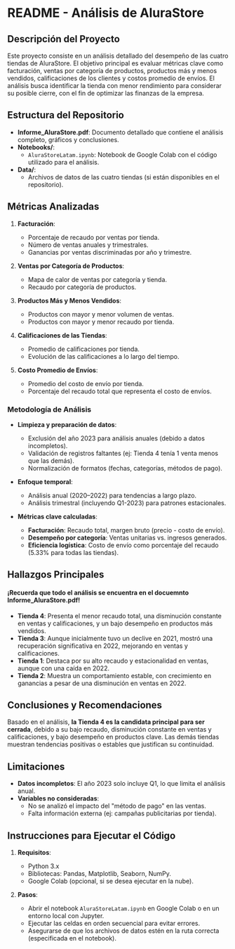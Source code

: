 # README - Análisis de AluraStore

## Descripción del Proyecto
Este proyecto consiste en un análisis detallado del desempeño de las cuatro tiendas de AluraStore. El objetivo principal es evaluar métricas clave como facturación, ventas por categoría de productos, productos más y menos vendidos, calificaciones de los clientes y costos promedio de envíos. El análisis busca identificar la tienda con menor rendimiento para considerar su posible cierre, con el fin de optimizar las finanzas de la empresa.

## Estructura del Repositorio
- **Informe_AluraStore.pdf**: Documento detallado que contiene el análisis completo, gráficos y conclusiones.
- **Notebooks/**: 
  - `AluraStoreLatam.ipynb`: Notebook de Google Colab con el código utilizado para el análisis.
- **Data/**: 
  - Archivos de datos de las cuatro tiendas (si están disponibles en el repositorio).

## Métricas Analizadas
1. **Facturación**:
   - Porcentaje de recaudo por ventas por tienda.
   - Número de ventas anuales y trimestrales.
   - Ganancias por ventas discriminadas por año y trimestre.

2. **Ventas por Categoría de Productos**:
   - Mapa de calor de ventas por categoría y tienda.
   - Recaudo por categoría de productos.

3. **Productos Más y Menos Vendidos**:
   - Productos con mayor y menor volumen de ventas.
   - Productos con mayor y menor recaudo por tienda.

4. **Calificaciones de las Tiendas**:
   - Promedio de calificaciones por tienda.
   - Evolución de las calificaciones a lo largo del tiempo.

5. **Costo Promedio de Envíos**:
   - Promedio del costo de envío por tienda.
   - Porcentaje del recaudo total que representa el costo de envíos.

### Metodología de Análisis
- **Limpieza y preparación de datos**:
  - Exclusión del año 2023 para análisis anuales (debido a datos incompletos).
  - Validación de registros faltantes (ej: Tienda 4 tenía 1 venta menos que las demás).
  - Normalización de formatos (fechas, categorías, métodos de pago).

- **Enfoque temporal**:
  - Análisis anual (2020–2022) para tendencias a largo plazo.
  - Análisis trimestral (incluyendo Q1-2023) para patrones estacionales.

- **Métricas clave calculadas**:
  - **Facturación**: Recaudo total, margen bruto (precio - costo de envío).
  - **Desempeño por categoría**: Ventas unitarias vs. ingresos generados.
  - **Eficiencia logística**: Costo de envío como porcentaje del recaudo (5.33% para todas las tiendas).

## Hallazgos Principales
#### ¡Recuerda que todo el análisis se encuentra en el docuemnto Informe_AluraStore.pdf!
- **Tienda 4**: Presenta el menor recaudo total, una disminución constante en ventas y calificaciones, y un bajo desempeño en productos más vendidos.
- **Tienda 3**: Aunque inicialmente tuvo un declive en 2021, mostró una recuperación significativa en 2022, mejorando en ventas y calificaciones.
- **Tienda 1**: Destaca por su alto recaudo y estacionalidad en ventas, aunque con una caída en 2022.
- **Tienda 2**: Muestra un comportamiento estable, con crecimiento en ganancias a pesar de una disminución en ventas en 2022.

## Conclusiones y Recomendaciones
Basado en el análisis, **la Tienda 4 es la candidata principal para ser cerrada**, debido a su bajo recaudo, disminución constante en ventas y calificaciones, y bajo desempeño en productos clave. Las demás tiendas muestran tendencias positivas o estables que justifican su continuidad.

## Limitaciones
- **Datos incompletos**: El año 2023 solo incluye Q1, lo que limita el análisis anual.
- **Variables no consideradas**:
  - No se analizó el impacto del "método de pago" en las ventas.
  - Falta información externa (ej: campañas publicitarias por tienda).

## Instrucciones para Ejecutar el Código
1. **Requisitos**:
   - Python 3.x
   - Bibliotecas: Pandas, Matplotlib, Seaborn, NumPy.
   - Google Colab (opcional, si se desea ejecutar en la nube).

2. **Pasos**:
   - Abrir el notebook `AluraStoreLatam.ipynb` en Google Colab o en un entorno local con Jupyter.
   - Ejecutar las celdas en orden secuencial para evitar errores.
   - Asegurarse de que los archivos de datos estén en la ruta correcta (especificada en el notebook).
